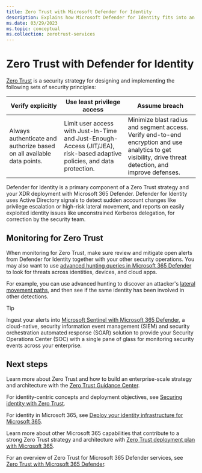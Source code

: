 ```yaml
---
title: Zero Trust with Microsoft Defender for Identity
description: Explains how Microsoft Defender for Identity fits into an overall Zero Trust strategy when deploying Microsoft 365 Defender.
ms.date: 03/29/2023
ms.topic: conceptual
ms.collection: zerotrust-services
---
```



# Zero Trust with Defender for Identity

[Zero Trust](/security/zero-trust/zero-trust-overview) is a security strategy for designing and implementing the following sets of security principles:

|Verify explicitly  |Use least privilege access  |Assume breach  |
|---------|---------|---------|
|Always authenticate and authorize based on all available data points.     | Limit user access with Just-In-Time and Just-Enough-Access (JIT/JEA), risk-based adaptive policies, and data protection.        | Minimize blast radius and segment access. Verify end-to-end encryption and use analytics to get visibility, drive threat detection, and improve defenses.        |

Defender for Identity is a primary component of a Zero Trust strategy and your XDR deployment with Microsoft 365 Defender. Defender for Identity uses Active Directory signals to detect sudden account changes like privilege escalation or high-risk lateral movement, and reports on easily exploited identity issues like unconstrained Kerberos delegation, for correction by the security team.

## Monitoring for Zero Trust

When monitoring for Zero Trust, make sure review and mitigate open alerts from Defender for Identity together with your other security operations. You may also want to use [advanced hunting queries in Microsoft 365 Defender](/microsoft-365/security/defender/advanced-hunting-overview) to look for threats across identities, devices, and cloud apps.

For example, you can use advanced hunting to discover an attacker's [lateral movement paths](understand-lateral-movement-paths.md), and then see if the same identity has been involved in other detections.

> [!TIP]
> Ingest your alerts into [Microsoft Sentinel with Microsoft 365 Defender](/azure/sentinel/microsoft-365-defender-sentinel-integration), a cloud-native, security information event management (SIEM) and security orchestration automated response (SOAR) solution to provide your Security Operations Center (SOC) with a single pane of glass for monitoring security events across your enterprise.
>

## Next steps

Learn more about Zero Trust and how to build an enterprise-scale strategy and architecture with the [Zero Trust Guidance Center](/security/zero-trust).

For identity-centric concepts and deployment objectives, see [Securing identity with Zero Trust](/security/zero-trust/deploy/identity).

For identity in Microsoft 365, see [Deploy your identity infrastructure for Microsoft 365](/microsoft-365/enterprise/deploy-identity-solution-overview).

Learn more about other Microsoft 365 capabilities that contribute to a strong Zero Trust strategy and architecture with [Zero Trust deployment plan with Microsoft 365](/microsoft-365/security/microsoft-365-zero-trust).

For an overview of Zero Trust for Microsoft 365 Defender services, see [Zero Trust with Microsoft 365 Defender](/microsoft-365/security/defender/zero-trust-with-microsoft-365-defender).
